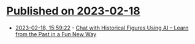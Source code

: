 # [Published on 2023-02-18](index.md)

* [2023-02-18, 15:59:22](https://news.ycombinator.com/item?id=34847842) - [Chat with Historical Figures Using AI – Learn from the Past in a Fun New Way](https://apps.apple.com/us/app/talkto-ai-chat-ai-characters/id1671836061)
